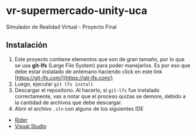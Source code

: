 # vr-supermercado-unity-uca
Simulador de Realidad Virtual - Proyecto Final


## Instalación

1. Este proyecto contiene elementos que son de gran tamaño, por lo que se usa **git-lfs** (Large File System) para poder manejarlos. Es por eso que debe estar instalado de antemano haciendo click en este link [https://git-lfs.com/](https://git-lfs.com/)
2. Luego, ejecutar `git lfs install`
3. Descargar el repositorio. Al hacerlo, si `git-lfs` fue instalado correctamente, vas a notar que el proceso quizas se demore, debido a la cantidad de archivos que debe descargar.
4. Abrir el archivo `.sln` con alguno de los siguientes IDE
* [Rider](https://www.jetbrains.com/rider/)
* [Visual Studio ](https://visualstudio.microsoft.com/)
